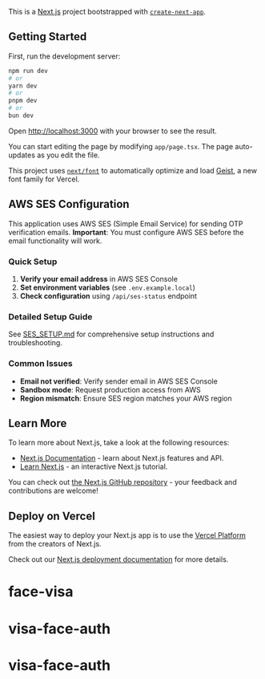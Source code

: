 This is a [Next.js](https://nextjs.org) project bootstrapped with [`create-next-app`](https://nextjs.org/docs/app/api-reference/cli/create-next-app).

## Getting Started

First, run the development server:

```bash
npm run dev
# or
yarn dev
# or
pnpm dev
# or
bun dev
```

Open [http://localhost:3000](http://localhost:3000) with your browser to see the result.

You can start editing the page by modifying `app/page.tsx`. The page auto-updates as you edit the file.

This project uses [`next/font`](https://nextjs.org/docs/app/building-your-application/optimizing/fonts) to automatically optimize and load [Geist](https://vercel.com/font), a new font family for Vercel.

## AWS SES Configuration

This application uses AWS SES (Simple Email Service) for sending OTP verification emails. **Important**: You must configure AWS SES before the email functionality will work.

### Quick Setup
1. **Verify your email address** in AWS SES Console
2. **Set environment variables** (see `.env.example.local`)
3. **Check configuration** using `/api/ses-status` endpoint

### Detailed Setup Guide
See [SES_SETUP.md](./SES_SETUP.md) for comprehensive setup instructions and troubleshooting.

### Common Issues
- **Email not verified**: Verify sender email in AWS SES Console
- **Sandbox mode**: Request production access from AWS
- **Region mismatch**: Ensure SES region matches your AWS region

## Learn More

To learn more about Next.js, take a look at the following resources:

- [Next.js Documentation](https://nextjs.org/docs) - learn about Next.js features and API.
- [Learn Next.js](https://nextjs.org/learn) - an interactive Next.js tutorial.

You can check out [the Next.js GitHub repository](https://github.com/vercel/next.js) - your feedback and contributions are welcome!

## Deploy on Vercel

The easiest way to deploy your Next.js app is to use the [Vercel Platform](https://vercel.com/new?utm_medium=default-template&filter=next.js&utm_source=create-next-app&utm_campaign=create-next-app-readme) from the creators of Next.js.

Check out our [Next.js deployment documentation](https://nextjs.org/docs/app/building-your-application/deploying) for more details.
#  face-visa
#  visa-face-auth
# visa-face-auth
